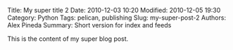 Title: My super title 2
Date: 2010-12-03 10:20
Modified: 2010-12-05 19:30
Category: Python
Tags: pelican, publishing
Slug: my-super-post-2
Authors: Alex Pineda
Summary: Short version for index and feeds

This is the content of my super blog post.
